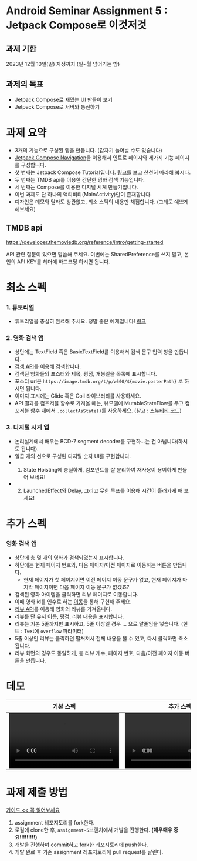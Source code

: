 # Android Seminar Assignment 5 : Jetpack Compose로 이것저것

## 과제 기한
2023년 12월 10일(일) 자정까지 (일~월 넘어가는 밤)

## 과제의 목표
- Jetpack Compose로 재밌는 UI 만들어 보기
- Jetpack Compose로 서버와 통신하기

# 과제 요약
- 3개의 기능으로 구성된 앱을 만듭니다. (갑자기 늘어날 수도 있습니다)
- [Jetpack Compose Navigation](https://developer.android.com/jetpack/compose/navigation?hl=ko)을 이용해서 인트로 페이지와 세가지 기능 페이지를 구성합니다.
- 첫 번째는 Jetpack Compose Tutorial입니다. [링크](https://developer.android.com/codelabs/jetpack-compose-basics?hl=ko#0)를 보고 천천히 따라해 봅시다.
- 두 번째는 TMDB api를 이용한 간단한 영화 검색 기능입니다.
- 세 번째는 Compose를 이용한 디지털 시계 만들기입니다.
- 이번 과제도 단 하나의 액티비티(MainActivity)만이 존재합니다.
- 디자인은 데모와 달라도 상관없고, 최소 스펙의 내용만 채점합니다. (그래도 예쁘게 해보세요)

## TMDB api
https://developer.themoviedb.org/reference/intro/getting-started

API 관련 질문이 있으면 말씀해 주세요. 이번에는 SharedPreference를 쓰지 말고, 본인의 API KEY를 헤더에 하드코딩 하시면 됩니다.

# 최소 스펙

### 1. 튜토리얼
- 튜토리얼을 충실히 완료해 주세요. 정말 좋은 예제입니다! [링크](https://developer.android.com/codelabs/jetpack-compose-basics?hl=ko#0)

### 2. 영화 검색 앱
- 상단에는 TextField 혹은 BasixTextField를 이용해서 검색 문구 입력 창을 만듭니다.
- [검색 API](https://developer.themoviedb.org/reference/search-movie)를 이용해 검색합니다.
- 검색된 영화들의 포스터와 제목, 평점, 개봉일을 목록에 표시합니다.
- 포스터 url은 `https://image.tmdb.org/t/p/w500/${movie.posterPath}` 로 하시면 됩니다.
- 이미지 표시에는 Glide 혹은 Coil 라이브러리를 사용하세요.
- API 결과를 컴포저블 함수로 가져올 때는, 뷰모델에 MutableStateFlow를 두고 컴포저블 함수 내에서 `.collectAsState()`를 사용하세요. (참고 : [스누티티 코드](https://github.com/wafflestudio/snutt-android/blob/a2d5f25ecc4e507cf9d0e56199554402bdd8c7b3/app/src/main/java/com/wafflestudio/snutt2/views/logged_in/home/HomePage.kt#L56))

### 3. 디지털 시계 앱
- 논리설계에서 배우는 BCD-7 segment decoder를 구현하...는 건 아닙니다(하셔도 됩니다).
- 일곱 개의 선으로 구성된 디지털 숫자 UI를 구현합니다.
- 1. State Hoisting에 충실하게, 컴포넌트를 잘 분리하여 재사용이 용이하게 만들어 보세요!
- 2. LaunchedEffect와 Delay, 그리고 무한 루프를 이용해 시간이 흘러가게 해 보세요!

# 추가 스펙

### 영화 검색 앱
- 상단에 총 몇 개의 영화가 검색되었는지 표시합니다.
- 하단에는 현재 페이지 번호와, 다음 페이지/이전 페이지로 이동하는 버튼을 만듭니다.
  - 현재 페이지가 첫 페이지이면 이전 페이지 이동 문구가 없고, 현재 페이지가 마지막 페이지이면 다음 페이지 이동 문구가 없겠죠?
- 검색된 영화 아이템을 클릭하면 리뷰 페이지로 이동합니다.
- 이때 영화 id를 인수로 하는 [이동](https://developer.android.com/jetpack/compose/navigation?hl=ko#nav-with-args)을 통해 구현해 주세요.
- [리뷰 API](https://developer.themoviedb.org/reference/movie-reviews)를 이용해 영화의 리뷰를 가져옵니다.
- 리뷰를 단 유저 이름, 평점, 리뷰 내용을 표시합니다.
- 리뷰는 기본 5줄까지만 표시하고, 5줄 이상일 경우 ... 으로 말줄임을 넣습니다. (힌트 : Text에 `overflow` 파라미터)
- 5줄 이상인 리뷰는 클릭하면 펼쳐져서 전체 내용을 볼 수 있고, 다시 클릭하면 축소됩니다.
- 리뷰 화면의 경우도 동일하게, 총 리뷰 개수, 페이지 번호, 다음/이전 페이지 이동 버튼을 만듭니다.

# 데모

| 기본 스펙 | 추가 스펙 |
| ---- | ---- |
| <video src="https://github.com/wafflestudio/seminar-2023-android-assignment/assets/88367636/54b34387-b7a3-40f7-a9f4-ef776f5cea49" /> | <video src="https://github.com/wafflestudio/seminar-2023-android-assignment/assets/88367636/20b0b506-be77-49e4-81ba-76ee960ccd0d" /> |



# 과제 제출 방법
[가이드 << 꼭 읽어보세요](https://github.com/wafflestudio/seminar-2023-android-assignment/blob/main/assignment-git-guide.md)

1. assignment 레포지토리를 fork한다.
2. 로컬에 clone한 후, `assignment-5`브랜치에서 개발을 진행한다. **(매우매우 중요!!!!!!!!!)**
3. 개발을 진행하며 commit하고 fork한 레포지토리에 push한다.
4. 개발 완료 후 기존 assignment 레포지토리에 pull request를 날린다.
